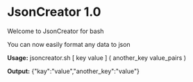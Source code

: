 JsonCreator 1.0
===============

Welcome to JsonCreator for bash

You can now easily format any data to json


**Usage:** jsoncreator.sh [ key value ] ( another_key value_pairs )

**Output:** {"kay":"value","another_key":"value"}
